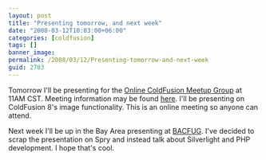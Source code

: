```yaml
---
layout: post
title: "Presenting tomorrow, and next week"
date: "2008-03-12T10:03:00+06:00"
categories: [coldfusion]
tags: []
banner_image: 
permalink: /2008/03/12/Presenting-tomorrow-and-next-week
guid: 2703
---
```


Tomorrow I'll be presenting for the <a href="http://coldfusion.meetup.com/17">Online ColdFusion Meetup Group</a> at 11AM CST. Meeting information may be found <a href="http://coldfusion.meetup.com/17/calendar/7517172/">here</a>. I'll be presenting on ColdFusion 8's image functionality. This is an online meeting so anyone can attend.

Next week I'll be up in the Bay Area presenting at <a href="http://www.bacfug.org">BACFUG</a>. I've decided to scrap the presentation on Spry and instead talk about Silverlight and PHP development. I hope that's cool.
